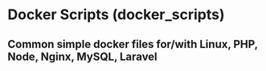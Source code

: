 # Docker Scripts (docker_scripts)
## Common simple docker files for/with Linux, PHP, Node, Nginx, MySQL, Laravel
